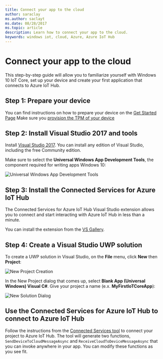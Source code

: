 ```yaml
---
title: Connect your app to the cloud
author: saraclay
ms.author: saclayt
ms.date: 08/28/2017
ms.topic: article
description: Learn how to connect your app to the cloud.
keywords: windows iot, cloud, Azure, Azure IoT Hub
---
```


# Connect your app to the cloud

This step-by-step guide will allow you to familiarize yourself with Windows 10
IoT Core, set up your device and create your first application that
connects to Azure IoT Hub.

## Step 1: Prepare your device

You can find instructions on how to prepare your device on the [Get Started Page](https://developer.microsoft.com/en-us/windows/iot/getstarted) 
Make sure you [provision the TPM of your device](../connect-to-cloud/ConnectDeviceToCloud.md)

## Step 2: Install Visual Studio 2017 and tools

Install [Visual Studio
2017](https://go.microsoft.com/fwlink/?linkid=845271). You
can install any edition of Visual Studio, including the free Community edition.

Make sure to select the **Universal Windows App Development Tools**, the
component required for writing apps Windows 10:

![Universal Windows App Development Tools](../media/ConnectAppToCloud/install_tools_for_windows10.png)

## Step 3: Install the Connected Services for Azure IoT Hub

The Connected Services for Azure IoT Hub Visual Studio extension allows you to
connect and start interacting with Azure IoT Hub in less than a minute.

You can install the extension from the [VS Gallery](https://aka.ms/azure-iot-hub-vs-2017-cs-vs-gallery).

## Step 4: Create a Visual Studio UWP solution

To create a UWP solution in Visual Studio, on the **File** menu, click **New** then **Project**:

![New Project Creation](../media/ConnectAppToCloud/new_project_menu.png)

In the New Project dialog that comes up, select **Blank App (Universal Windows) Visual C#**. Give your project a name (e.x. **MyFirstIoTCoreApp**):

![New Solution Dialog](../media/ConnectAppToCloud/new_solution.png)

## Use the Connected Services for Azure IoT Hub to connect to Azure IoT Hub

Follow the instructions from the [Connected Services tool](https://aka.ms/azure-iot-hub-vs-2017-cs-vs-gallery) to connect your project to Azure IoT Hub. The tool will generate two functions, `SendDeviceToCloudMessageAsync` and `ReceiveCloudToDeviceMessageAsync` that you can invoke anywhere in your app. You can modify these functions as you see fit.  

